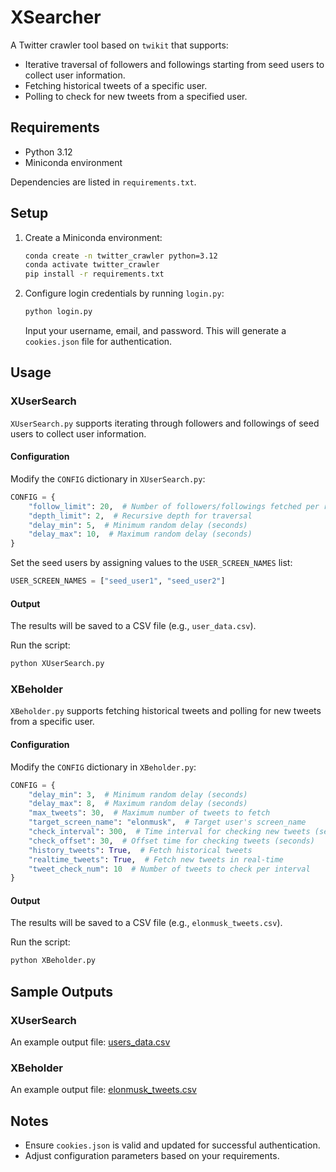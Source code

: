 # XSearcher

A Twitter crawler tool based on `twikit` that supports:
- Iterative traversal of followers and followings starting from seed users to collect user information.
- Fetching historical tweets of a specific user.
- Polling to check for new tweets from a specified user.

## Requirements

- Python 3.12
- Miniconda environment

Dependencies are listed in `requirements.txt`.

## Setup

1. Create a Miniconda environment:
   ```bash
   conda create -n twitter_crawler python=3.12
   conda activate twitter_crawler
   pip install -r requirements.txt
   ```

2. Configure login credentials by running `login.py`:
   ```bash
   python login.py
   ```
   Input your username, email, and password. This will generate a `cookies.json` file for authentication.

## Usage

### XUserSearch
`XUserSearch.py` supports iterating through followers and followings of seed users to collect user information.

#### Configuration
Modify the `CONFIG` dictionary in `XUserSearch.py`:
```python
CONFIG = {
    "follow_limit": 20,  # Number of followers/followings fetched per request
    "depth_limit": 2,  # Recursive depth for traversal
    "delay_min": 5,  # Minimum random delay (seconds)
    "delay_max": 10,  # Maximum random delay (seconds)
}
```

Set the seed users by assigning values to the `USER_SCREEN_NAMES` list:
```python
USER_SCREEN_NAMES = ["seed_user1", "seed_user2"]
```

#### Output
The results will be saved to a CSV file (e.g., `user_data.csv`).

Run the script:
```bash
python XUserSearch.py
```

### XBeholder
`XBeholder.py` supports fetching historical tweets and polling for new tweets from a specific user.

#### Configuration
Modify the `CONFIG` dictionary in `XBeholder.py`:
```python
CONFIG = {
    "delay_min": 3,  # Minimum random delay (seconds)
    "delay_max": 8,  # Maximum random delay (seconds)
    "max_tweets": 30,  # Maximum number of tweets to fetch
    "target_screen_name": "elonmusk",  # Target user's screen_name
    "check_interval": 300,  # Time interval for checking new tweets (seconds)
    "check_offset": 30,  # Offset time for checking tweets (seconds)
    "history_tweets": True,  # Fetch historical tweets
    "realtime_tweets": True,  # Fetch new tweets in real-time
    "tweet_check_num": 10  # Number of tweets to check per interval
}
```

#### Output
The results will be saved to a CSV file (e.g., `elonmusk_tweets.csv`).

Run the script:
```bash
python XBeholder.py
```

## Sample Outputs

### XUserSearch
An example output file: [users_data.csv](./users_data.csv)

### XBeholder
An example output file: [elonmusk_tweets.csv](./elonmusk_tweets.csv)

## Notes
- Ensure `cookies.json` is valid and updated for successful authentication.
- Adjust configuration parameters based on your requirements.
